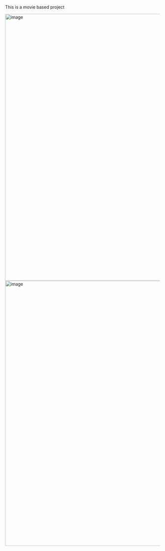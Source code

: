 This is a movie based project

<img width="1343" height="871" alt="image" src="https://github.com/user-attachments/assets/4ff48156-817e-41d1-b1cb-b9d5f3e5f986" />
<img width="1329" height="865" alt="image" src="https://github.com/user-attachments/assets/7a8b9f4e-6636-46e9-b11b-447870b225d2" />

